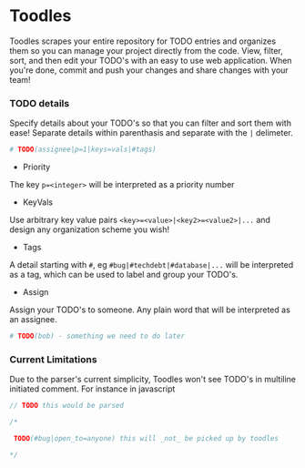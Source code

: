 # Toodles

Toodles scrapes your entire repository for TODO entries and organizes them so
you can manage your project directly from the code. View, filter, sort, and then
edit your TODO's with an easy to use web application. When you're done, commit
and push your changes and share changes with your team!

### TODO details

Specify details about your TODO's so that you can filter and sort them with
ease! Separate details within parenthasis and separate with the `|` delimeter.

```python
# TODO(assignee|p=1|keys=vals|#tags) 
```

- Priority

The key `p=<integer>` will be interpreted as a priority number

- KeyVals

Use arbitrary key value pairs `<key>=<value>|<key2>=<value2>|...` and design any
organization scheme you wish!

- Tags

A detail starting with `#`, eg `#bug|#techdebt|#database|...` will be interpreted as
a tag, which can be used to label and group your TODO's.

- Assign

Assign your TODO's to someone. Any plain word that will be interpreted as an assignee.

```python
# TODO(bob) - something we need to do later
```

### Current Limitations

Due to the parser's current simplicity, Toodles won't see TODO's in multiline initiated comment. For instance in javascript

```javascript
// TODO this would be parsed

/*

 TODO(#bug|open_to=anyone) this will _not_ be picked up by toodles

*/
```

